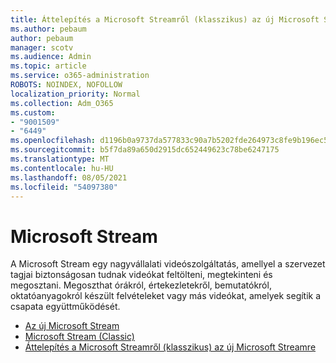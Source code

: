 ```yaml
---
title: Áttelepítés a Microsoft Streamről (klasszikus) az új Microsoft Streamre
ms.author: pebaum
author: pebaum
manager: scotv
ms.audience: Admin
ms.topic: article
ms.service: o365-administration
ROBOTS: NOINDEX, NOFOLLOW
localization_priority: Normal
ms.collection: Adm_O365
ms.custom:
- "9001509"
- "6449"
ms.openlocfilehash: d1196b0a9737da577833c90a7b5202fde264973c8fe9b196ec55d595315d2a20
ms.sourcegitcommit: b5f7da89a650d2915dc652449623c78be6247175
ms.translationtype: MT
ms.contentlocale: hu-HU
ms.lasthandoff: 08/05/2021
ms.locfileid: "54097380"
---
```

# <a name="microsoft-stream"></a>Microsoft Stream

A Microsoft Stream egy nagyvállalati videószolgáltatás, amellyel a szervezet tagjai biztonságosan tudnak videókat feltölteni, megtekinteni és megosztani. Megoszthat órákról, értekezletekről, bemutatókról, oktatóanyagokról készült felvételeket vagy más videókat, amelyek segítik a csapata együttműködését.  

- [Az új Microsoft Stream](https://docs.microsoft.com/stream/new-stream)
- [Microsoft Stream (Classic)](https://docs.microsoft.com/stream/overview)
- [Áttelepítés a Microsoft Streamről (klasszikus) az új Microsoft Streamre](https://docs.microsoft.com/stream/classic-migration)